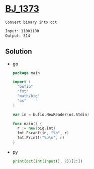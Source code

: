 # [BJ_1373](https://acmicpc.net/problem/1373)

```en
Convert binary into oct
```

```txt
Input: 11001100
Output: 314
```

## Solution

* go

  ```go
  package main

  import (
    "bufio"
    "fmt"
    "math/big"
    "os"
  )

  var in = bufio.NewReader(os.Stdin)

  func main() {
    r := new(big.Int)
    fmt.Fscanf(in, "%b", r)
    fmt.Printf("%o\n", r)
  }
  ```

* py

  ```py
  print(oct(int(input(), 2))[2:])
  ```
